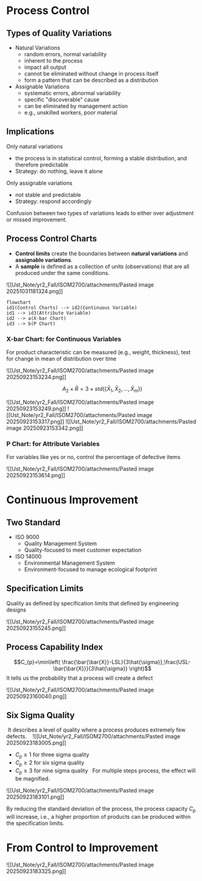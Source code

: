 # Process Control
## Types of Quality Variations
- Natural Variations
	- random errors, normal variability
	- inherent to the process
	- impact all output
	- cannot be eliminated without change in process itself
	- form a pattern that can be described as a distribution
- Assignable Variations
	- systematic errors, abnormal variability
	- specific "discoverable" cause
	- can be eliminated by management action
	- e.g., unskilled workers, poor material
## Implications
Only natural variations

- the process is in statistical control, forming a stable distribution, and therefore predictable
- Strategy: do nothing, leave it alone

Only assignable variations

- not stable and predictable
- Strategy: respond accordingly

Confusion between two types of variations leads to either over adjustment or missed improvement.

## Process Control Charts
- **Control limits** create the boundaries between **natural variations** and **assignable variations**.
- A **sample** is defined as a collection of units (observations) that are all produced under the same conditions.

![[Ust_Note/yr2_Fall/ISOM2700/attachments/Pasted image 20251031181324.png]]

```mermaid
flowchart
id1(Control Charts) --> id2(Continuous Variable)
id1 --> id3(Attribute Variable)
id2 --> a(X-bar Chart)
id3 --> b(P Chart)
```
### X-bar Chart: for Continuous Variables
For product characteristic can be measured (e.g., weight, thickness), test for change in mean of distribution over time

![[Ust_Note/yr2_Fall/ISOM2700/attachments/Pasted image 20250923153234.png]]

$$A_{2}\times \bar{R}=3\times std(\{\bar{X}_{1},\bar{X}_{2},\dots,\bar{X}_{m}\})$$

![[Ust_Note/yr2_Fall/ISOM2700/attachments/Pasted image 20250923153249.png]]
![[Ust_Note/yr2_Fall/ISOM2700/attachments/Pasted image 20250923153317.png]]
![[Ust_Note/yr2_Fall/ISOM2700/attachments/Pasted image 20250923153342.png]]

### P Chart: for Attribute Variables
For variables like yes or no, control the percentage of defective items

![[Ust_Note/yr2_Fall/ISOM2700/attachments/Pasted image 20250923153614.png]]

# Continuous Improvement
## Two Standard
- ISO 9000
	- Quality Management System
	- Quality-focused to meet customer expectation
- ISO 14000
	- Environmental Management System
	- Environment-focused to manage ecological footprint

## Specification Limits
Quality as defined by specification limits that defined by engineering designs

![[Ust_Note/yr2_Fall/ISOM2700/attachments/Pasted image 20250923155245.png]]

## Process Capability Index
$$C_{p}=\min\left( \frac{\bar{\bar{X}}-LSL}{3\hat{\sigma}},\frac{USL-\bar{\bar{X}}}{3\hat{\sigma}} \right)$$
It tells us the probability that a process will create a defect
 
![[Ust_Note/yr2_Fall/ISOM2700/attachments/Pasted image 20250923160040.png]]

## Six Sigma Quality
 It describes a level of quality where a process produces extremely few defects.
 
 ![[Ust_Note/yr2_Fall/ISOM2700/attachments/Pasted image 20250923183005.png]]
 
- $C_{p}\geq 1$ for three sigma quality 
- $C_{p}\geq 2$ for six sigma quality
- $C_{p}\geq 3$ for nine sigma quality
 
For multiple steps process, the effect will be magnified.

![[Ust_Note/yr2_Fall/ISOM2700/attachments/Pasted image 20250923183101.png]]

By reducing the standard deviation of the process, the process capacity $C_{p}$ will increase, i.e., a higher proportion of products can be produced within the specification limits.

# From Control to Improvement
![[Ust_Note/yr2_Fall/ISOM2700/attachments/Pasted image 20250923183325.png]]